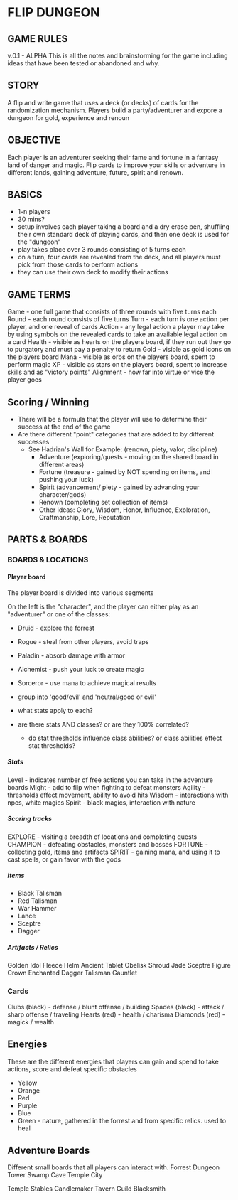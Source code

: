 # FLIP DUNGEON
## GAME RULES
v.0.1 - ALPHA
This is all the notes and brainstorming for the game including ideas that have been tested or abandoned and why.

## STORY
A flip and write game that uses a deck (or decks) of cards for the randomization mechanism.  Players build a party/adventurer and expore a dungeon for gold, experience and renoun
 
## OBJECTIVE
Each player is an adventurer seeking their fame and fortune in a fantasy land of danger and magic.  Flip cards to improve your skills or adventure in different lands, gaining adventure, future, spirit and renown.

## BASICS
- 1-n players
- 30 mins?
- setup involves each player taking a board and a dry erase pen, shuffling their own standard deck of playing cards, and then one deck is used for the "dungeon"
- play takes place over 3 rounds consisting of 5 turns each
- on a turn, four cards are revealed from the deck, and all players must pick from those cards to perform actions
- they can use their own deck to modify their actions

## GAME TERMS
Game - one full game that consists of three rounds with five turns each
Round - each round consists of five turns
Turn - each turn is one action per player, and one reveal of cards
Action - any legal action a player may take by using symbols on the revealed cards to take an available legal action on a card
Health - visible as hearts on the players board, if they run out they go to purgatory and must pay a penalty to return
Gold - visible as gold icons on the players board
Mana - visible as orbs on the players board, spent to perform magic
XP - visible as stars on the players board, spent to increase skills and as "victory points"
Alignment - how far into virtue or vice the player goes

## Scoring / Winning
- There will be a formula that the player will use to determine their success at the end of the game
- Are there different "point" categories that are added to by different successes
	- See Hadrian's Wall for Example: (renown, piety, valor, discipline)
		- Adventure (exploring/quests - moving on the shared board in different areas)
		- Fortune (treasure - gained by NOT spending on items, and pushing your luck)
		- Spirit (advancement/ piety - gained by advancing your character/gods)
		- Renown (completing set collection of items)
		- Other ideas:  Glory, Wisdom, Honor, Influence, Exploration, Craftmanship, Lore, Reputation

## PARTS & BOARDS

### BOARDS & LOCATIONS

#### Player board
The player board is divided into various segments

On the left is the "character", and the player can either play as an "adventurer" or one of the classes:
- Druid  - explore the forrest
- Rogue  - steal from other players, avoid traps
- Paladin  - absorb damage with armor
- Alchemist - push your luck to create magic
- Sorceror - use mana to achieve magical results

- group into 'good/evil' and 'neutral/good or evil'
- what stats apply to each?
- are there stats AND classes?  or are they 100% correlated?
	- do stat thresholds influence class abilities?  or class abilities effect stat thresholds?

##### Stats
Level - indicates number of free actions you can take in the adventure boards
Might - add to flip when fighting to defeat monsters
Agility - thresholds effect movement, ability to avoid hits
Wisdom - interactions with npcs, white magics
Spirit - black magics, interaction with nature


##### Scoring tracks
EXPLORE - visiting a breadth of locations and completing quests
CHAMPION - defeating obstacles, monsters and bosses
FORTUNE - collecting gold, items and artifacts
SPIRIT - gaining mana, and using it to cast spells, or gain favor with the gods

##### Items 
- Black Talisman
- Red Talisman
- War Hammer
- Lance
- Sceptre
- Dagger

##### Artifacts / Relics
Golden 
	Idol
	Fleece
	Helm
Ancient
  Tablet
  Obelisk
  Shroud
Jade
	Sceptre
	Figure
  Crown
Enchanted
  Dagger
  Talisman
  Gauntlet


### Cards
Clubs (black) - defense / blunt offense / building
Spades (black) - attack / sharp offense / traveling
Hearts (red) - health / charisma
Diamonds (red) - magick / wealth

## Energies
These are the different energies that players can gain and spend to take actions, score and defeat specific obstacles


- Yellow
- Orange
- Red
- Purple
- Blue
- Green - nature, gathered in the forrest and from specific relics.  used to heal

## Adventure Boards
Different small boards that all players can interact with.
Forrest
Dungeon
Tower
Swamp
Cave
Temple
City

Temple
Stables
Candlemaker
Tavern
Guild
Blacksmith
